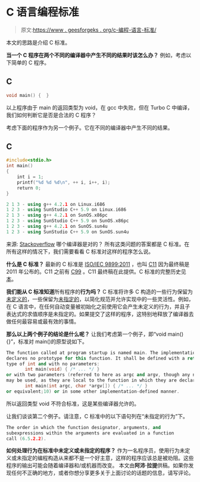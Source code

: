 # C 语言编程标准

> 原文:[https://www . geesforgeks . org/c-编程-语言-标准/](https://www.geeksforgeeks.org/c-programming-language-standard/)

本文的思路是介绍 C 标准。

**当一个 C 程序在两个不同的编译器中产生不同的结果时该怎么办？**
例如，考虑以下简单的 C 程序。

## C

```cpp
void main() {  }
```

以上程序由于 main 的返回类型为 void，在 gcc 中失败，但在 Turbo C 中编译，我们如何判断它是否是合法的 C 程序？

考虑下面的程序作为另一个例子。它在不同的编译器中产生不同的结果。

## C

```cpp
#include<stdio.h>
int main()
{
    int i = 1;
    printf("%d %d %d\n", ++ i, i++, i);
    return 0;
}
```

```cpp
2 1 3 - using g++ 4.2.1 on Linux.i686
1 2 3 - using SunStudio C++ 5.9 on Linux.i686
2 1 3 - using g++ 4.2.1 on SunOS.x86pc
1 2 3 - using SunStudio C++ 5.9 on SunOS.x86pc
1 2 3 - using g++ 4.2.1 on SunOS.sun4u
1 2 3 - using SunStudio C++ 5.9 on SunOS.sun4u
```

来源: [Stackoverflow](http://stackoverflow.com/questions/376278/parameter-evaluation-order-before-a-function-calling-in-c)
哪个编译器是对的？
所有这类问题的答案都是 C 标准。在所有这样的情况下，我们需要看看 C 标准对这样的程序怎么说。

**什么是 C 标准？**
最新的 C 标准是 [ISO/IEC 9899:2011](http://en.wikipedia.org/wiki/C11_(C_standard_revision)) ，也叫 [C11](http://en.wikipedia.org/wiki/C11_(C_standard_revision)) 因为最终稿是 2011 年公布的。C11 之前有 [C99](http://en.wikipedia.org/wiki/C99) 。C11 最终稿在此提供。C 标准的完整历史见[本](http://en.wikipedia.org/wiki/C_(programming_language)#History)。

**我们能从 C 标准知道**所有程序的**行为吗？**
C 标准将许多 C 构造的一些行为保留为[未定义的](http://en.wikipedia.org/wiki/Undefined_behavior)，一些保留为[未指定的](http://en.wikipedia.org/wiki/Unspecified_behavior)，以简化规范并允许实现中的一些灵活性。例如，在 C 语言中，在任何自动变量被初始化之前使用它会产生未定义的行为，并且子表达式的求值顺序是未指定的。如果提交了这样的程序，这特别地释放了编译器去做任何最容易或最有效的事情。

**那么以上两个例子的结论是什么呢？**
让我们考虑第一个例子，即“void main() {}”，标准对 main()的原型说如下。

```cpp
The function called at program startup is named main. The implementation 
declares no prototype for this function. It shall be defined with a return 
type of int and with no parameters:
       int main(void) { /* ... */ }
or with two parameters (referred to here as argc and argv, though any names 
may be used, as they are local to the function in which they are declared):
       int main(int argc, char *argv[]) { /* ... */ }
or equivalent;10) or in some other implementation-defined manner.
```

所以返回类型 void 不符合标准，这是某些编译器允许的。

让我们谈谈第二个例子。请注意，C 标准中的以下语句列在“未指定的行为”下。

```cpp
The order in which the function designator, arguments, and 
subexpressions within the arguments are evaluated in a function 
call (6.5.2.2). 
```

**如何处理行为在标准中未定义或未指定的程序？**
作为一名程序员，使用行为未定义或未指定的编程构造从来都不是一个好主意，这样的程序应该总是被劝阻。这些程序的输出可能会随着编译器和/或机器而改变。
本文由**阿沛·拉提**供稿。如果你发现任何不正确的地方，或者你想分享更多关于上面讨论的话题的信息，请写评论。